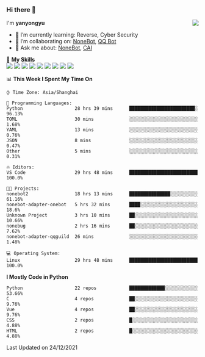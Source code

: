 ### Hi there 👋

<a href="#">
  <img align="right" src="https://github-readme-stats.vercel.app/api?username=yanyongyu&count_private=true&show_icons=true&bg_color=15,f2f7fd,E0EAFC" />
</a>

I'm **yanyongyu**

- 🌱 I’m currently learning: Reverse, Cyber Security
- 👯 I’m collaborating on: [NoneBot](https://github.com/nonebot), [QQ Bot](https://github.com/Mrs4s/go-cqhttp)
- 💬 Ask me about: [NoneBot](https://github.com/nonebot), [CAI](https://github.com/cscs181/CAI)

🌟 **My Skills**  
![](https://img.shields.io/badge/-Python-3e74a2?style=flat-square&logo=Python&logoColor=fff)
![](https://img.shields.io/badge/-Node.js-339933?style=flat-square&logo=Node.js&logoColor=fff)
![](https://img.shields.io/badge/-Vue-4fc08d?style=flat-square&logo=Vue.js&logoColor=fff)
![](https://img.shields.io/badge/-React-2d98ce?style=flat-square&logo=React&logoColor=fff)
![](https://img.shields.io/badge/-Docker-2496ED?style=flat-square&logo=Docker&logoColor=fff)
![](https://img.shields.io/badge/-Linux-000000?style=flat-square&logo=Linux&logoColor=fff)
![](https://img.shields.io/badge/-MySQL-4479A1?style=flat-square&logo=MySQL&logoColor=fff)
![](https://img.shields.io/badge/-Redis-DC382D?style=flat-square&logo=Redis&logoColor=fff)
![](https://img.shields.io/badge/-MongoDB-47A248?style=flat-square&logo=MongoDB&logoColor=fff)

<!--START_SECTION:waka-->
📊 **This Week I Spent My Time On** 

```text
⌚︎ Time Zone: Asia/Shanghai

💬 Programming Languages: 
Python                   28 hrs 39 mins      ████████████████████████░   96.13% 
TOML                     30 mins             ░░░░░░░░░░░░░░░░░░░░░░░░░   1.68% 
YAML                     13 mins             ░░░░░░░░░░░░░░░░░░░░░░░░░   0.76% 
JSON                     8 mins              ░░░░░░░░░░░░░░░░░░░░░░░░░   0.47% 
Other                    5 mins              ░░░░░░░░░░░░░░░░░░░░░░░░░   0.31%

🔥 Editors: 
VS Code                  29 hrs 48 mins      █████████████████████████   100.0%

🐱‍💻 Projects: 
nonebot2                 18 hrs 13 mins      ███████████████░░░░░░░░░░   61.16% 
nonebot-adapter-onebot   5 hrs 32 mins       ████░░░░░░░░░░░░░░░░░░░░░   18.6% 
Unknown Project          3 hrs 10 mins       ██░░░░░░░░░░░░░░░░░░░░░░░   10.66% 
nonebug                  2 hrs 16 mins       ██░░░░░░░░░░░░░░░░░░░░░░░   7.62% 
nonebot-adapter-qqguild  26 mins             ░░░░░░░░░░░░░░░░░░░░░░░░░   1.48%

💻 Operating System: 
Linux                    29 hrs 48 mins      █████████████████████████   100.0%

```

**I Mostly Code in Python** 

```text
Python                   22 repos            █████████████░░░░░░░░░░░░   53.66% 
C                        4 repos             ██░░░░░░░░░░░░░░░░░░░░░░░   9.76% 
Vue                      4 repos             ██░░░░░░░░░░░░░░░░░░░░░░░   9.76% 
CSS                      2 repos             █░░░░░░░░░░░░░░░░░░░░░░░░   4.88% 
HTML                     2 repos             █░░░░░░░░░░░░░░░░░░░░░░░░   4.88%

```



 Last Updated on 24/12/2021
<!--END_SECTION:waka-->
